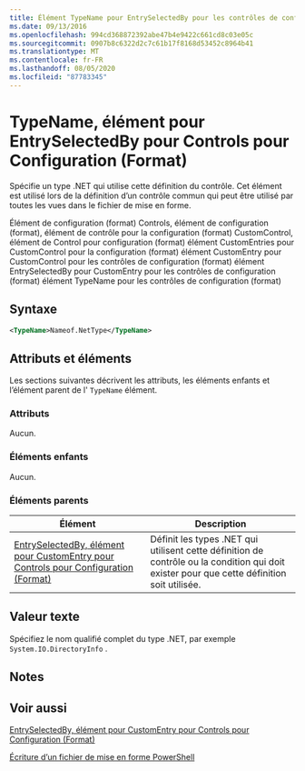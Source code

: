 ```yaml
---
title: Élément TypeName pour EntrySelectedBy pour les contrôles de configuration (format) | Microsoft Docs
ms.date: 09/13/2016
ms.openlocfilehash: 994cd368872392abe47b4e9422c661cd8c03e05c
ms.sourcegitcommit: 0907b8c6322d2c7c61b17f8168d53452c8964b41
ms.translationtype: MT
ms.contentlocale: fr-FR
ms.lasthandoff: 08/05/2020
ms.locfileid: "87783345"
---
```

# <a name="typename-element-for-entryselectedby-for-controls-for-configuration-format"></a>TypeName, élément pour EntrySelectedBy pour Controls pour Configuration (Format)

Spécifie un type .NET qui utilise cette définition du contrôle. Cet élément est utilisé lors de la définition d’un contrôle commun qui peut être utilisé par toutes les vues dans le fichier de mise en forme.

Élément de configuration (format) Controls, élément de configuration (format), élément de contrôle pour la configuration (format) CustomControl, élément de Control pour configuration (format) élément CustomEntries pour CustomControl pour la configuration (format) élément CustomEntry pour CustomControl pour les contrôles de configuration (format) élément EntrySelectedBy pour CustomEntry pour les contrôles de configuration (format) élément TypeName pour les contrôles de configuration (format)

## <a name="syntax"></a>Syntaxe

```xml
<TypeName>Nameof.NetType</TypeName>

```

## <a name="attributes-and-elements"></a>Attributs et éléments

Les sections suivantes décrivent les attributs, les éléments enfants et l’élément parent de l' `TypeName` élément.

### <a name="attributes"></a>Attributs

Aucun.

### <a name="child-elements"></a>Éléments enfants

Aucun.

### <a name="parent-elements"></a>Éléments parents

|Élément|Description|
|-------------|-----------------|
|[EntrySelectedBy, élément pour CustomEntry pour Controls pour Configuration (Format)](./entryselectedby-element-for-customentry-for-controls-for-configuration-format.md)|Définit les types .NET qui utilisent cette définition de contrôle ou la condition qui doit exister pour que cette définition soit utilisée.|

## <a name="text-value"></a>Valeur texte

Spécifiez le nom qualifié complet du type .NET, par exemple `System.IO.DirectoryInfo` .

## <a name="remarks"></a>Notes

## <a name="see-also"></a>Voir aussi

[EntrySelectedBy, élément pour CustomEntry pour Controls pour Configuration (Format)](./entryselectedby-element-for-customentry-for-controls-for-configuration-format.md)

[Écriture d’un fichier de mise en forme PowerShell](./writing-a-powershell-formatting-file.md)
